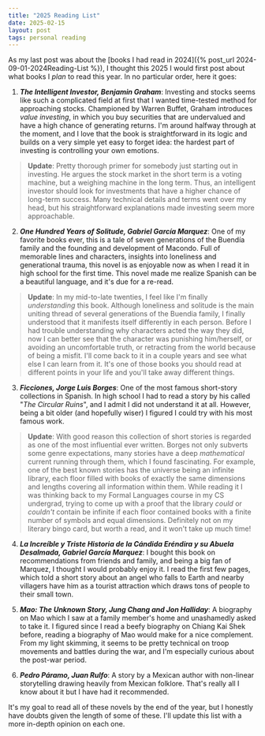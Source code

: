 ```yaml
---
title: "2025 Reading List"
date: 2025-02-15
layout: post
tags: personal reading
---
```


As my last post was about the [books I had read in 2024]({% post_url 2024-09-01-2024Reading-List %}), I thought this 2025 I would first post about what books I *plan* to read this year. In no particular order, here it goes:

1. ***The Intelligent Investor, Benjamin Graham***: Investing and stocks seems like such a complicated field at first that I wanted time-tested method for approaching stocks. Championed by Warren Buffet, Graham introduces *value investing*, in which you buy securities that are undervalued and have a high chance of generating returns. I'm around halfway through at the moment, and I love that the book is straightforward in its logic and builds on a very simple yet easy to forget idea: the hardest part of investing is controlling your own emotions.
> **Update**: Pretty thorough primer for somebody just starting out in investing. He argues the stock market in the short term is a voting machine, but a weighing machine in the long term. Thus, an intelligent investor should look for investments that have a higher chance of long-term success. Many technical details and terms went over my head, but his straightforward explanations made investing seem more approachable.

2. ***One Hundred Years of Solitude, Gabriel García Marquez***: One of my favorite books ever, this is a tale of seven generations of the Buendía family and the founding and development of Macondo. Full of memorable lines and characters, insights into loneliness and generational trauma, this novel is as enjoyable now as when I read it in high school for the first time. This novel made me realize Spanish can be a beautiful language, and it's due for a re-read.
> **Update**: In my mid-to-late twenties, I feel like I'm finally *understanding* this book. Although loneliness and solitude is the main uniting thread of several generations of the Buendia family, I finally understood that it manifests itself differently in each person. Before I had trouble understanding why characters acted the way they did, now I can better see that the character was punishing him/herself, or avoiding an uncomfortable truth, or retracting from the world because of being a misfit. I'll come back to it in a couple years and see what else I can learn from it. It's one of those books you should read at different points in your life and you'll take away different things.

3. ***Ficciones, Jorge Luis Borges***: One of the most famous short-story collections in Spanish. In high school I had to read a story by his called "*The Circular Ruins*", and I admit I did not understand it at all. However, being a bit older (and hopefully wiser) I figured I could try with his most famous work.
> **Update**: With good reason this collection of short stories is regarded as one of the most influential ever written. Borges not only subverts some genre expectations, many stories have a deep *mathematical* current running through them, which I found fascinating. For example, one of the best known stories has the universe being an infinite library, each floor filled with books of exactly the same dimensions and lengths covering all information within them. While reading it I was thinking back to my Formal Languages course in my CS undergrad, trying to come up with a proof that the library *could* or *couldn't* contain be infinite if each floor contained books with a finite number of symbols and equal dimensions. Definitely not on my literary bingo card, but worth a read, and it won't take up much time!

4. ***La Increíble y Triste Historia de la Cándida Eréndira y su Abuela Desalmada, Gabriel García Marquez***: I bought this book on recommendations from friends and family, and being a big fan of Marquez, I thought I would probably enjoy it. I read the first few pages, which told a short story about an angel who falls to Earth and nearby villagers have him as a tourist attraction which draws tons of people to their small town.

5. ***Mao: The Unknown Story, Jung Chang and Jon Halliday***: A biography on Mao which I saw at a family member's home and unashamedly asked to take it. I figured since I read a beefy biography on Chiang Kai Shek before, reading a biography of Mao would make for a nice complement. From my light skimming, it seems to be pretty technical on troop movements and battles during the war, and I'm especially curious about the post-war period.

6. ***Pedro Páramo, Juan Rulfo***: A story by a Mexican author with non-linear storytelling drawing heavily from Mexican folklore. That's really all I know about it but I have had it recommended.

It's my goal to read all of these novels by the end of the year, but I honestly have doubts given the length of some of these. I'll update this list with a more in-depth opinion on each one.
